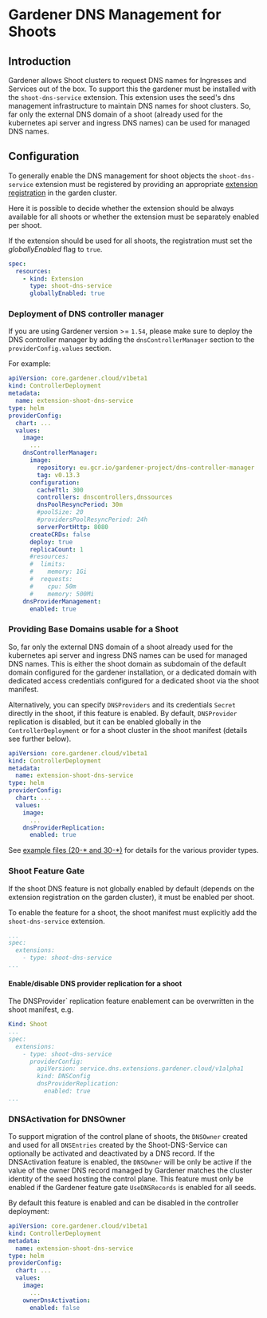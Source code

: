 # Gardener DNS Management for Shoots

## Introduction
Gardener allows Shoot clusters to request DNS names for Ingresses and Services out of the box. 
To support this the gardener must be installed with the `shoot-dns-service`
extension.
This extension uses the seed's dns management infrastructure to maintain DNS
names for shoot clusters. So, far only the external DNS domain of a shoot
(already used for the kubernetes api server and ingress DNS names) can be used
for managed DNS names.

## Configuration

To generally enable the DNS management for shoot objects the 
`shoot-dns-service` extension must be registered by providing an
appropriate [extension registration](https://github.com/gardener/gardener-extension-shoot-dns-service/blob/master/example/controller-registration.yaml) in the garden cluster.

Here it is possible to decide whether the extension should be always available
for all shoots or whether the extension must be separately enabled per shoot.

If the extension should be used for all shoots, the registration must set the *globallyEnabled* flag to `true`.

```yaml
spec:
  resources:
    - kind: Extension
      type: shoot-dns-service
      globallyEnabled: true
```

### Deployment of DNS controller manager

If you are using Gardener version >= `1.54`, please make sure to deploy the DNS controller manager by 
adding the `dnsControllerManager` section to the `providerConfig.values` section.

For example:

```yaml
apiVersion: core.gardener.cloud/v1beta1
kind: ControllerDeployment
metadata:
  name: extension-shoot-dns-service
type: helm
providerConfig:
  chart: ...
  values:
    image:
      ...
    dnsControllerManager:
      image:
        repository: eu.gcr.io/gardener-project/dns-controller-manager
        tag: v0.13.3
      configuration:
        cacheTtl: 300
        controllers: dnscontrollers,dnssources
        dnsPoolResyncPeriod: 30m
        #poolSize: 20
        #providersPoolResyncPeriod: 24h
        serverPortHttp: 8080
      createCRDs: false
      deploy: true
      replicaCount: 1
      #resources:
      #  limits:
      #    memory: 1Gi
      #  requests:
      #    cpu: 50m
      #    memory: 500Mi
    dnsProviderManagement:
      enabled: true
```

### Providing Base Domains usable for a Shoot

So, far only the external DNS domain of a shoot already used
for the kubernetes api server and ingress DNS names can be used for managed
DNS names. This is either the shoot domain as subdomain of the default domain
configured for the gardener installation, or a dedicated domain with dedicated
access credentials configured for a dedicated shoot via the shoot manifest.

Alternatively, you can specify `DNSProviders` and its credentials
`Secret` directly in the shoot, if this feature is enabled.
By default, `DNSProvider` replication is disabled, but it can be enabled globally in the `ControllerDeployment`
or for a shoot cluster in the shoot manifest (details see further below). 

```yaml
apiVersion: core.gardener.cloud/v1beta1
kind: ControllerDeployment
metadata:
  name: extension-shoot-dns-service
type: helm
providerConfig:
  chart: ...
  values:
    image:
      ...
    dnsProviderReplication:
      enabled: true
```

See [example files (20-* and 30-*)](https://github.com/gardener/external-dns-management/tree/master/examples)
for details for the various provider types.


### Shoot Feature Gate

If the shoot DNS feature is not globally enabled by default (depends on the 
extension registration on the garden cluster), it must be enabled per shoot.

To enable the feature for a shoot, the shoot manifest must explicitly add the
`shoot-dns-service` extension.

```yaml
...
spec:
  extensions:
    - type: shoot-dns-service
...
```

#### Enable/disable DNS provider replication for a shoot

The DNSProvider` replication feature enablement can be overwritten in the
shoot manifest, e.g.

```yaml
Kind: Shoot
...
spec:
  extensions:
    - type: shoot-dns-service
      providerConfig:
        apiVersion: service.dns.extensions.gardener.cloud/v1alpha1
        kind: DNSConfig
        dnsProviderReplication:
          enabled: true
...
```

### DNSActivation for DNSOwner

To support migration of the control plane of shoots, the `DNSOwner` created and used for all `DNSEntries` created by the
Shoot-DNS-Service can optionally be activated and deactivated by a DNS record.
If the DNSActivation feature is enabled, the `DNSOwner` will be only be active if the value of the owner DNS record 
managed by Gardener matches the cluster identity of the seed hosting the control plane.
This feature must only be enabled if the Gardener feature gate `UseDNSRecords` is enabled for all seeds. 

By default this feature is enabled and can be disabled in the controller deployment:

```yaml
apiVersion: core.gardener.cloud/v1beta1
kind: ControllerDeployment
metadata:
  name: extension-shoot-dns-service
type: helm
providerConfig:
  chart: ...
  values:
    image:
      ...
    ownerDnsActivation:
      enabled: false
```
